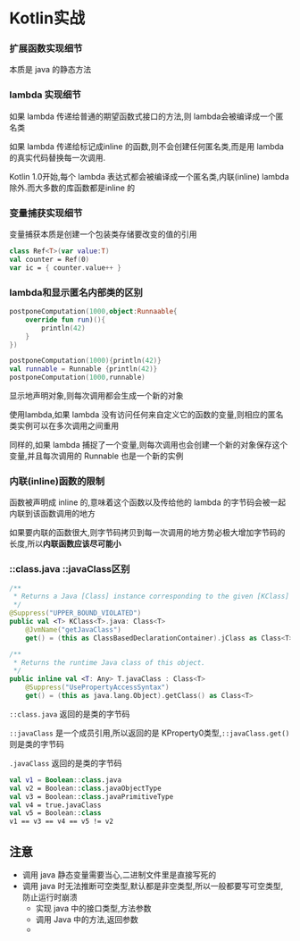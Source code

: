 # Kotlin实战

### 扩展函数实现细节

本质是 java 的静态方法

### lambda 实现细节

如果 lambda 传递给普通的期望函数式接口的方法,则 lambda会被编译成一个匿名类

如果 lambda 传递给标记成inline 的函数,则不会创建任何匿名类,而是用 lambda 的真实代码替换每一次调用.

Kotlin 1.0开始,每个 lambda 表达式都会被编译成一个匿名类,内联(inline) lambda 除外.而大多数的库函数都是inline 的

### 变量捕获实现细节

变量捕获本质是创建一个包装类存储要改变的值的引用

```kotlin
class Ref<T>(var value:T)
val counter = Ref(0)
var ic = { counter.value++ }
```

### lambda和显示匿名内部类的区别

```kotlin
postponeComputation(1000,object:Runnaable{
    override fun run)(){
        println(42)
    }
})

postponeComputation(1000){println(42)}
val runnable = Runnable {println(42)}
postponeComputation(1000,runnable)
```

显示地声明对象,则每次调用都会生成一个新的对象

使用lambda,如果 lambda 没有访问任何来自定义它的函数的变量,则相应的匿名类实例可以在多次调用之间重用

同样的,如果 lambda 捕捉了一个变量,则每次调用也会创建一个新的对象保存这个变量,并且每次调用的 Runnable 也是一个新的实例

### 内联(inline)函数的限制

函数被声明成 inline 的,意味着这个函数以及传给他的 lambda 的字节码会被一起内联到该函数调用的地方

如果要内联的函数很大,则字节码拷贝到每一次调用的地方势必极大增加字节码的长度,所以**内联函数应该尽可能小**

### ::class.java ::javaClass区别

```kotlin
/**
 * Returns a Java [Class] instance corresponding to the given [KClass] instance.
 */
@Suppress("UPPER_BOUND_VIOLATED")
public val <T> KClass<T>.java: Class<T>
    @JvmName("getJavaClass")
    get() = (this as ClassBasedDeclarationContainer).jClass as Class<T>
```

```kotlin
/**
 * Returns the runtime Java class of this object.
 */
public inline val <T: Any> T.javaClass : Class<T>
    @Suppress("UsePropertyAccessSyntax")
    get() = (this as java.lang.Object).getClass() as Class<T>
```

`::class.java` 返回的是类的字节码

`::javaClass` 是一个成员引用,所以返回的是 KProperty0类型,`::javaClass.get()`则是类的字节码

`.javaClass` 返回的是类的字节码

```kotlin
val v1 = Boolean::class.java
val v2 = Boolean::class.javaObjectType
val v3 = Boolean::class.javaPrimitiveType
val v4 = true.javaClass
val v5 = Boolean::class
v1 == v3 == v4 == v5 != v2
```

## 注意

- 调用 java 静态变量需要当心,二进制文件里是直接写死的
- 调用 java 时无法推断可空类型,默认都是非空类型,所以一般都要写可空类型,防止运行时崩溃
  - 实现 java 中的接口类型,方法参数
  - 调用 Java 中的方法,返回参数
  - 